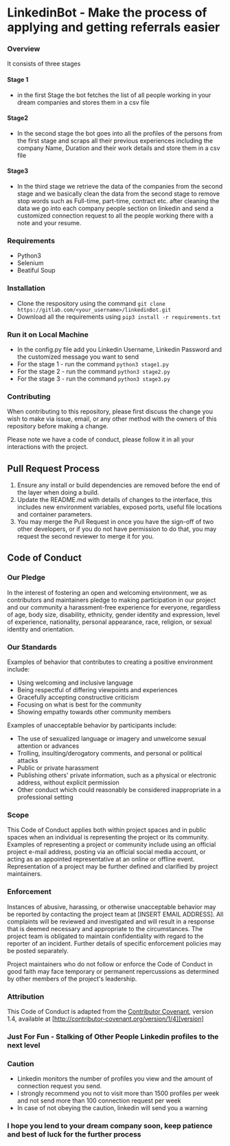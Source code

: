 # LinkedinBot - Make the process of applying and getting referrals easier


### Overview

It consists of three stages

#### Stage 1

- in the first Stage the bot fetches the list of all people working in your dream companies and stores them in a csv file

#### Stage2

- In the second stage the bot goes into all the profiles of the persons from the first stage and scraps all their previous experiences including the company Name, Duration and their work details and store them in a csv file

#### Stage3

- In the third stage we retrieve the data of the companies from the second stage and we basically clean the data from the second stage to remove stop words such as Full-time, part-time, contract etc. after cleaning the data we go into each company people section on linkedin and send a customized connection request to all the people working there with a note and your resume.

### Requirements

- Python3
- Selenium
- Beatiful Soup

### Installation

- Clone the respository using the command `git clone https://gitlab.com/<your_username>/linkedinBot.git`  
- Download all the requirements using `pip3 install -r requirements.txt`

### Run it on Local Machine

- In the config.py file add you Linkedin Username, Linkedin Password and the customized message you want to send
- For the stage 1 - run the command `python3 stage1.py`
- For the stage 2 - run the command `python3 stage2.py`
- For the stage 3 - run the command `python3 stage3.py`

### Contributing

When contributing to this repository, please first discuss the change you wish to make via issue,
email, or any other method with the owners of this repository before making a change.

Please note we have a code of conduct, please follow it in all your interactions with the project.

## Pull Request Process

1. Ensure any install or build dependencies are removed before the end of the layer when doing a
   build.
2. Update the README.md with details of changes to the interface, this includes new environment
   variables, exposed ports, useful file locations and container parameters.
3. You may merge the Pull Request in once you have the sign-off of two other developers, or if you
   do not have permission to do that, you may request the second reviewer to merge it for you.

## Code of Conduct

### Our Pledge

In the interest of fostering an open and welcoming environment, we as
contributors and maintainers pledge to making participation in our project and
our community a harassment-free experience for everyone, regardless of age, body
size, disability, ethnicity, gender identity and expression, level of experience,
nationality, personal appearance, race, religion, or sexual identity and
orientation.

### Our Standards

Examples of behavior that contributes to creating a positive environment
include:

* Using welcoming and inclusive language
* Being respectful of differing viewpoints and experiences
* Gracefully accepting constructive criticism
* Focusing on what is best for the community
* Showing empathy towards other community members

Examples of unacceptable behavior by participants include:

* The use of sexualized language or imagery and unwelcome sexual attention or
  advances
* Trolling, insulting/derogatory comments, and personal or political attacks
* Public or private harassment
* Publishing others' private information, such as a physical or electronic
  address, without explicit permission
* Other conduct which could reasonably be considered inappropriate in a
  professional setting

### Scope

This Code of Conduct applies both within project spaces and in public spaces
when an individual is representing the project or its community. Examples of
representing a project or community include using an official project e-mail
address, posting via an official social media account, or acting as an appointed
representative at an online or offline event. Representation of a project may be
further defined and clarified by project maintainers.

### Enforcement

Instances of abusive, harassing, or otherwise unacceptable behavior may be
reported by contacting the project team at [INSERT EMAIL ADDRESS]. All
complaints will be reviewed and investigated and will result in a response that
is deemed necessary and appropriate to the circumstances. The project team is
obligated to maintain confidentiality with regard to the reporter of an incident.
Further details of specific enforcement policies may be posted separately.

Project maintainers who do not follow or enforce the Code of Conduct in good
faith may face temporary or permanent repercussions as determined by other
members of the project's leadership.

### Attribution

This Code of Conduct is adapted from the [Contributor Covenant][homepage], version 1.4,
available at [http://contributor-covenant.org/version/1/4][version]

[homepage]: http://contributor-covenant.org

[version]: http://contributor-covenant.org/version/1/4/

### Just For Fun - Stalking of Other People Linkedin profiles to the next level

### Caution

- Linkedin monitors the number of profiles you view and the amount of connection request you send.
- I strongly recommend you not to visit more than 1500 profiles per week and not send more than 100 connection request per week
- In case of not obeying the caution, linkedin will send you a warning

### I hope you lend to your dream company soon, keep patience and best of luck for the further process
